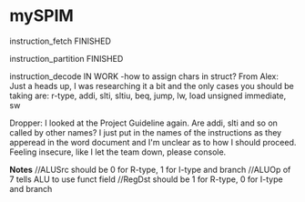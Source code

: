# mySPIM

instruction_fetch		FINISHED

instruction_partition	FINISHED

instruction_decode		IN WORK		-how to assign chars in struct?
From Alex: Just a heads up, I was researching it a bit and the only cases you
should be taking are: r-type, addi, slti, sltiu, beq, jump, lw, load unsigned
immediate, sw

Dropper: I looked at the Project Guideline again.  Are addi, slti and so on
called by other names? I just put in the names of the instructions as they
apperead in the word document and I'm unclear as to how I should proceed.
Feeling insecure, like I let the team down, please console.


**Notes**
//ALUSrc should be 0 for R-type, 1 for I-type and branch
//ALUOp of 7 tells ALU to use funct field
//RegDst should be 1 for R-type, 0 for I-type and branch